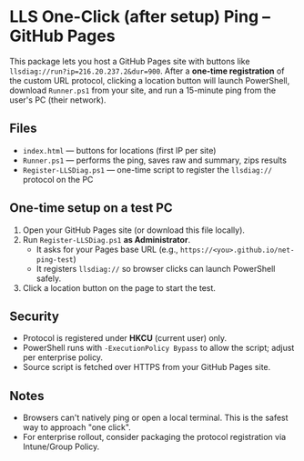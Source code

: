 # LLS One-Click (after setup) Ping – GitHub Pages

This package lets you host a GitHub Pages site with buttons like `llsdiag://run?ip=216.20.237.2&dur=900`.
After a **one-time registration** of the custom URL protocol, clicking a location button will launch PowerShell,
download `Runner.ps1` from your site, and run a 15-minute ping from the user's PC (their network).

## Files
- `index.html` — buttons for locations (first IP per site)
- `Runner.ps1` — performs the ping, saves raw and summary, zips results
- `Register-LLSDiag.ps1` — one-time script to register the `llsdiag://` protocol on the PC

## One-time setup on a test PC
1. Open your GitHub Pages site (or download this file locally).
2. Run `Register-LLSDiag.ps1` **as Administrator**.
   - It asks for your Pages base URL (e.g., `https://<you>.github.io/net-ping-test`)
   - It registers `llsdiag://` so browser clicks can launch PowerShell safely.
3. Click a location button on the page to start the test.

## Security
- Protocol is registered under **HKCU** (current user) only.
- PowerShell runs with `-ExecutionPolicy Bypass` to allow the script; adjust per enterprise policy.
- Source script is fetched over HTTPS from your GitHub Pages site.

## Notes
- Browsers can't natively ping or open a local terminal. This is the safest way to approach "one click".
- For enterprise rollout, consider packaging the protocol registration via Intune/Group Policy.
